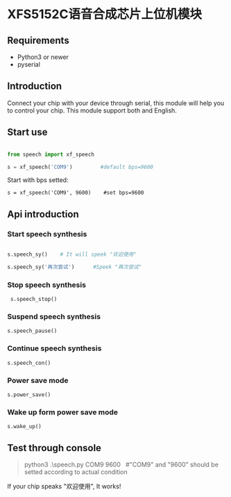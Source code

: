 # XFS5152C语音合成芯片上位机模块


## Requirements


* Python3 or newer 
* pyserial

## Introduction

Connect your chip with your device through serial, this module will help you to control your chip. This module support both and English.

## Start use


```python

from speech import xf_speech

s = xf_speech('COM9')         #default bps=9600

```

Start with bps setted:

`s = xf_speech('COM9', 9600)    #set bps=9600`


## Api introduction

### Start speech synthesis


```python

s.speech_sy()    # It will speek "欢迎使用" 

s.speech_sy('再次尝试')      #Speek "再次尝试"

```

### Stop speech synthesis

` s.speech_stop()`

### Suspend speech synthesis

`s.speech_pause()`

### Continue speech synthesis

`s.speech_con()`

### Power save mode

`s.power_save()`

### Wake up form power save mode

`s.wake_up()`

## Test through console

> python3 .\speech.py COM9 9600   #"COM9" and "9600" should be setted according to actual condition

If your chip speaks "欢迎使用", It works!
